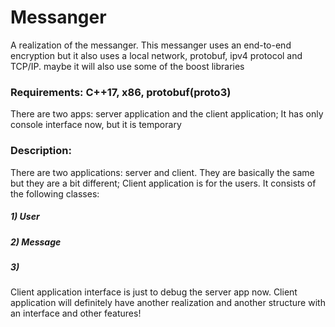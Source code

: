 # Messanger
A realization of the messanger. This messanger uses an end-to-end encryption but it also uses a local network, protobuf, ipv4 protocol and TCP/IP. maybe it will also use some of the boost libraries

### Requirements: C++17, x86, protobuf(proto3)
There are two apps: server application and the client application;
It has only console interface now, but it is temporary

### Description:
There are two applications: server and client. They are basically the same but they are a bit different;
Client application is for the users. It consists of the following classes:
##### 1) User
##### 2) Message
##### 3) 


Client application interface is just to debug the server app now. Client application will definitely have another realization and another structure with an interface and other features! 
